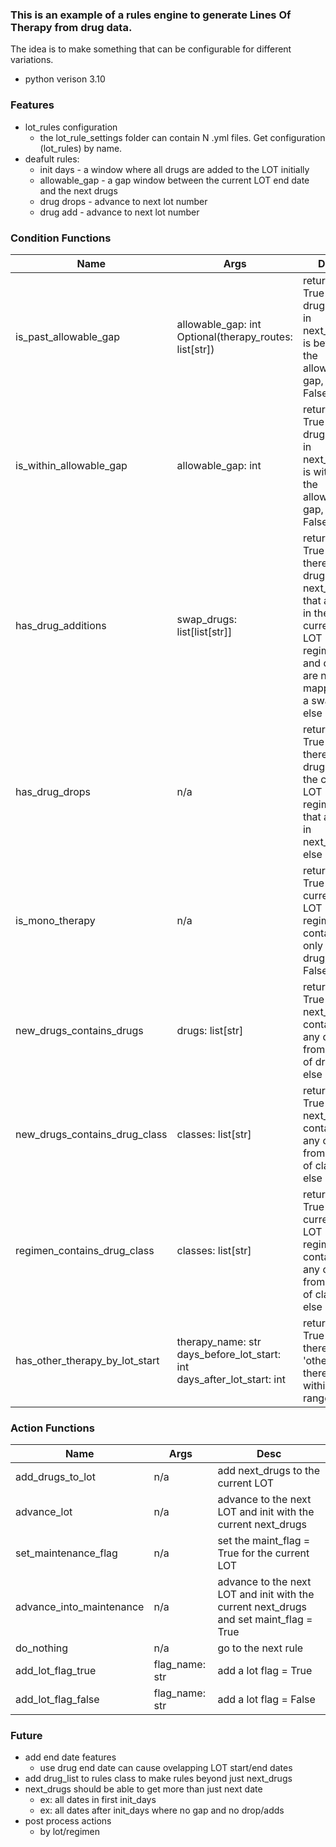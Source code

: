 
### This is an example of a rules engine to generate Lines Of Therapy from drug data. 
The idea is to make something that can be configurable for different variations. 
- python verison 3.10


### Features
- lot_rules configuration
    - the lot_rule_settings folder can contain N .yml files.  Get configuration (lot_rules) by name.
- deafult rules:
    - init days - a window where all drugs are added to the LOT initially
    - allowable_gap - a gap window between the current LOT end date and the next drugs
    - drug drops - advance to next lot number
    - drug add - advance to next lot number

### Condition Functions
|Name|Args|Desc|
| ----------- | ----------- | ----------- |
| is_past_allowable_gap | allowable_gap: int <br>Optional(therapy_routes: list[str]) | returns True if min drug date in next_drugs is beyond the allowable gap, else False |
| is_within_allowable_gap | allowable_gap: int | returns True if min drug date in next_drugs is within the allowable gap, else False |
| has_drug_additions | swap_drugs: list[list[str]] | returns True if there are drugs in next_drugs that are not in the current LOT regimen and drugs are not mapped in a swap list, else False |
| has_drug_drops | n/a | returns True if there are drugs in the current LOT regimen that are not in next_drugs, else False |
| is_mono_therapy | n/a | returns True if the current LOT regimen contains only one drug, else False |
| new_drugs_contains_drugs | drugs: list[str] | returns True if next_drugs contains any drug from a list of drugs, else False |
| new_drugs_contains_drug_class | classes: list[str] | returns True if next_drugs contains any class from a list of classes, else False |
| regimen_contains_drug_class | classes: list[str] | returns True if current LOT regimen contains any class from a list of classes, else False |
| has_other_therapy_by_lot_start | therapy_name: str <br>days_before_lot_start: int <br>days_after_lot_start: int | returns True if there is an 'other thereapy' within the range |


### Action Functions
|Name|Args|Desc|
| ----------- | ----------- | ----------- |
| add_drugs_to_lot | n/a | add next_drugs to the current LOT |
| advance_lot | n/a | advance to the next LOT and init with the current next_drugs |
| set_maintenance_flag | n/a | set the maint_flag = True for the current LOT |
| advance_into_maintenance | n/a | advance to the next LOT and init with the current next_drugs and set maint_flag = True |
| do_nothing | n/a | go to the next rule |
| add_lot_flag_true | flag_name: str | add a lot flag = True |
| add_lot_flag_false | flag_name: str | add a lot flag = False |

### Future
- add end date features
    - use drug end date can cause ovelapping LOT start/end dates
- add drug_list to rules class to make rules beyond just next_drugs
- next_drugs should be able to get more than just next date 
    - ex: all dates in first init_days
    - ex: all dates after init_days where no gap and no drop/adds
- post process actions
    - by lot/regimen